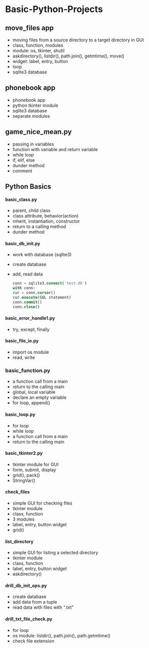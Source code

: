 # Basic-Python-Projects

## move_files app

* moving files from a source directory to a target directory in GUI
* class, function, modules
* module: os, tkinter, shutil
* askdirectory(), listdir(), path.join(), getmtime(), move()
* widget: label, entry, button
* loop
* sqlite3 database

## phonebook app

* phonebook app
* python tkinter module
* sqlite3 database
* separate modules

## game_nice_mean.py

* passing in variables
* function with variable and return variable
* while loop
* if, elif, else
* dunder method
* comment

## Python Basics

#### basic_class.py

* parent, child class
* class attribute, behavior(action)
* inherit, instantiation, constructor
* return to a calling method
* dunder method

#### basic_db_init.py

* work with database (sqlite3)
* create database
* add, read data

    ```SQL
    conn = sqlite3.connect('test.db')
    with conn:
    cur = conn.cursor()
    cur.execute(SQL statement)
    conn.commit()
    conn.close()
    ```

#### basic_error_handle1.py

* try, except, finally

#### basic_file_io.py

* import os module
* read, write

### basic_function.py

* a function call from a main
* return to the calling main
* global, local variable
* declare an empty variable
* for loop, append()

#### basic_loop.py

* for loop
* while loop
* a function call from a main
* return to the calling main

#### basic_tkinter2.py

* tkinter module for GUI
* form, submit, display
* grid(), pack()
* StringVar()

#### check_files

* simple GUI for checking files
* tkinter module
* class, function
* 3 modules
* label, entry, button widget
* grid()

#### list_directory

* simple GUI for listing a selected directory
* tkinter module
* class, function
* label, entry, button widget
* askdirectory()

#### drill_db_init_ops.py

* create database
* add data from a tuple
* read data with files with ".txt"

#### drill_txt_file_check.py

* for loop
* os module: listdir(), path.join(), path.getmtime()
* check file extension